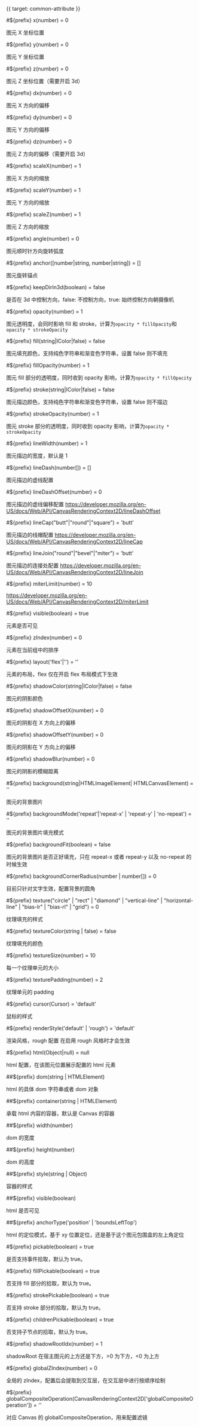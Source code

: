 {{ target: common-attribute }}

#${prefix} x(number) = 0

图元 X 坐标位置

#${prefix} y(number) = 0

图元 Y 坐标位置

#${prefix} z(number) = 0

图元 Z 坐标位置（需要开启 3d）

#${prefix} dx(number) = 0

图元 X 方向的偏移

#${prefix} dy(number) = 0

图元 Y 方向的偏移

#${prefix} dz(number) = 0

图元 Z 方向的偏移（需要开启 3d）

#${prefix} scaleX(number) = 1

图元 X 方向的缩放

#${prefix} scaleY(number) = 1

图元 Y 方向的缩放

#${prefix} scaleZ(number) = 1

图元 Z 方向的缩放

#${prefix} angle(number) = 0

图元顺时针方向旋转弧度

#${prefix} anchor([number|string, number|string]) = []

图元旋转锚点

#${prefix} keepDirIn3d(boolean) = false

是否在 3d 中控制方向，false: 不控制方向，true: 始终控制方向朝摄像机

#${prefix} opacity(number) = 1

图元透明度，会同时影响 fill 和 stroke，计算为`opacity * fillOpacity`和`opacity * strokeOpacity`

#${prefix} fill(string|IColor|false) = false

图元填充颜色，支持纯色字符串和渐变色字符串，设置 false 则不填充

#${prefix} fillOpacity(number) = 1

图元 fill 部分的透明度，同时收到 opacity 影响，计算为`opacity * fillOpacity`

#${prefix} stroke(string|IColor|false) = false

图元描边颜色，支持纯色字符串和渐变色字符串，设置 false 则不描边

#${prefix} strokeOpacity(number) = 1

图元 stroke 部分的透明度，同时收到 opacity 影响，计算为`opacity * strokeOpacity`

#${prefix} lineWidth(number) = 1

图元描边的宽度，默认是 1

#${prefix} lineDash(number[]) = []

图元描边的虚线配置

#${prefix} lineDashOffset(number) = 0

图元描边的虚线偏移配置 https://developer.mozilla.org/en-US/docs/Web/API/CanvasRenderingContext2D/lineDashOffset

#${prefix} lineCap("butt"|"round"|"square") = 'butt'

图元描边的线帽配置 https://developer.mozilla.org/en-US/docs/Web/API/CanvasRenderingContext2D/lineCap

#${prefix} lineJoin("round"|"bevel"|"miter") = 'butt'

图元描边的连接处配置 https://developer.mozilla.org/en-US/docs/Web/API/CanvasRenderingContext2D/lineJoin

#${prefix} miterLimit(number) = 10

https://developer.mozilla.org/en-US/docs/Web/API/CanvasRenderingContext2D/miterLimit

#${prefix} visible(boolean) = true

元素是否可见

#${prefix} zIndex(number) = 0

元素在当前组中的排序

#${prefix} layout('flex'|'') = ''

元素的布局，flex 仅在开启 flex 布局模式下生效

#${prefix} shadowColor(string|IColor|false) = false

图元的阴影颜色

#${prefix} shadowOffsetX(number) = 0

图元的阴影在 X 方向上的偏移

#${prefix} shadowOffsetY(number) = 0

图元的阴影在 Y 方向上的偏移

#${prefix} shadowBlur(number) = 0

图元的阴影的模糊距离

#${prefix} background(string|HTMLImageElement| HTMLCanvasElement) = ''

图元的背景图片

#${prefix} backgroundMode('repeat'|'repeat-x' | 'repeat-y' | 'no-repeat') = ''

图元的背景图片填充模式

#${prefix} backgroundFit(boolean) = false

图元的背景图片是否正好填充，只在 repeat-x 或者 repeat-y 以及 no-repeat 的时候生效

#${prefix} backgroundCornerRadius(number | number[]) = 0

目前只针对文字生效，配置背景的圆角

#${prefix} texture("circle" | "rect" | "diamond" | "vertical-line" | "horizontal-line" | "bias-lr" | "bias-rl" | "grid") = 0

纹理填充的样式

#${prefix} textureColor(string | false) = false

纹理填充的颜色

#${prefix} textureSize(number) = 10

每一个纹理单元的大小

#${prefix} texturePadding(number) = 2

纹理单元的 padding

#${prefix} cursor(Cursor) = 'default'

鼠标的样式

#${prefix} renderStyle('default' | 'rough') = 'default'

渲染风格，rough 配置 在启用 rough 风格时才会生效

#${prefix} html(Object|null) = null

html 配置，在该图元位置展示配置的 html 元素

##${prefix} dom(string | HTMLElement)

html 的具体 dom 字符串或者 dom 对象

##${prefix} container(string | HTMLElement)

承载 html 内容的容器，默认是 Canvas 的容器

##${prefix} width(number)

dom 的宽度

##${prefix} height(number)

dom 的高度

##${prefix} style(string | Object)

容器的样式

##${prefix} visible(boolean)

html 是否可见

##${prefix} anchorType('position' | 'boundsLeftTop')

html 的定位模式，基于 xy 位置定位，还是基于这个图元包围盒的左上角定位

#${prefix} pickable(boolean) = true

是否支持事件拾取，默认为 true。

#${prefix} fillPickable(boolean) = true

否支持 fill 部分的拾取，默认为 true。

#${prefix} strokePickable(boolean) = true

否支持 stroke 部分的拾取，默认为 true。

#${prefix} childrenPickable(boolean) = true

否支持子节点的拾取，默认为 true。

#${prefix} shadowRootIdx(number) = 1

shadowRoot 在宿主图元的上方还是下方，>0 为下方，<0 为上方

#${prefix} globalZIndex(number) = 0

全局的 zIndex，配置后会提取到交互层，在交互层中进行按顺序绘制

#${prefix} globalCompositeOperation(CanvasRenderingContext2D['globalCompositeOperation']) = ''

对应 Canvas 的 globalCompositeOperation，用来配置滤镜
